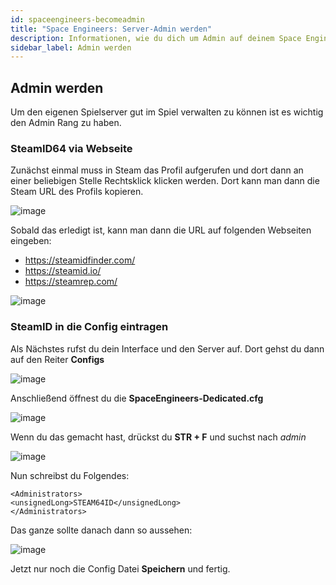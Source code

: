 ```yaml
---
id: spaceengineers-becomeadmin
title: "Space Engineers: Server-Admin werden"
description: Informationen, wie du dich um Admin auf deinem Space Engineers-Server von ZAP-Hosting machen kannst - ZAP-Hosting.com Dokumentation
sidebar_label: Admin werden
---
```


## Admin werden

Um den eigenen Spielserver gut im Spiel verwalten zu können ist es wichtig den Admin Rang zu haben.

### SteamID64 via Webseite

Zunächst einmal muss in Steam das Profil aufgerufen und dort dann an einer beliebigen Stelle Rechtsklick klicken werden.
Dort kann man dann die Steam URL des Profils kopieren.

![image](https://user-images.githubusercontent.com/26007280/189890542-53ea224a-e530-466a-8cfb-b416111ce636.png)

Sobald das erledigt ist, kann man dann die URL auf folgenden Webseiten eingeben:

- https://steamidfinder.com/
- https://steamid.io/
- https://steamrep.com/

![image](https://user-images.githubusercontent.com/26007280/189890562-60f73099-0d50-47f0-a38a-800ad3b3778a.png)

### SteamID in die Config eintragen

Als Nächstes rufst du dein Interface und den Server auf. 
Dort gehst du dann auf den Reiter **Configs**

![image](https://user-images.githubusercontent.com/26007280/189890578-d404d3c2-0d82-4f63-865a-073404dda486.png)

Anschließend öffnest du die **SpaceEngineers-Dedicated.cfg**

![image](https://user-images.githubusercontent.com/26007280/189890601-283ea429-4505-4c54-a6c8-0e33f5fec0d8.png)

Wenn du das gemacht hast, drückst du **STR + F** und suchst nach *admin*

![image](https://user-images.githubusercontent.com/26007280/189890632-8cacffc0-c7b8-4e53-a9f7-e3ea339f6d28.png)

Nun schreibst du Folgendes:
```
<Administrators>
<unsignedLong>STEAM64ID</unsignedLong>
</Administrators>
````
Das ganze sollte danach dann so aussehen:

![image](https://user-images.githubusercontent.com/26007280/189890656-e5ad6ab6-ac25-46e9-b372-02ae3752ae5b.png)

Jetzt nur noch die Config Datei **Speichern** und fertig.
